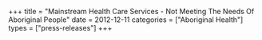 +++
title = "Mainstream Health Care Services - Not Meeting The Needs Of Aboriginal People"
date = 2012-12-11
categories = ["Aboriginal Health"]
types = ["press-releases"]
+++
